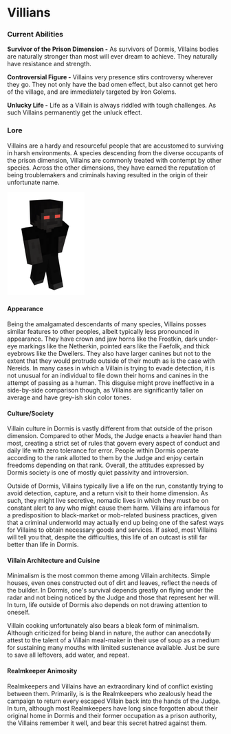 # Villians

### Current Abilities

**Survivor of the Prison Dimension -** As survivors of Dormis, Villains bodies are naturally stronger than most will ever dream to achieve. They naturally have resistance and strength.

**Controversial Figure -** Villains very presence stirs controversy wherever they go. They not only have the bad omen effect, but also cannot get hero of the village, and are immediately targeted by Iron Golems.

**Unlucky Life -** Life as a Villain is always riddled with tough challenges. As such Villains permanently get the unluck effect.

### Lore

Villains are a hardy and resourceful people that are accustomed to surviving in harsh environments. A species descending from the diverse occupants of the prison dimension, Villains are commonly treated with contempt by other species. Across the other dimensions, they have earned the reputation of being troublemakers and criminals having resulted in the origin of their unfortunate name.

![Villian](<../../.gitbook/assets/body (4).png>)

#### Appearance

Being the amalgamated descendants of many species, Villains posses similar features to other peoples, albeit typically less pronounced in appearance. They have crown and jaw horns like the Frostkin, dark under-eye markings like the Netherkin, pointed ears like the Faefolk, and thick eyebrows like the Dwellers. They also have larger canines but not to the extent that they would protrude outside of their mouth as is the case with Nereids. In many cases in which a Villain is trying to evade detection, it is not unusual for an individual to file down their horns and canines in the attempt of passing as a human. This disguise might prove ineffective in a side-by-side comparison though, as Villains are significantly taller on average and have grey-ish skin color tones.

#### Culture/Society

Villain culture in Dormis is vastly different from that outside of the prison dimension. Compared to other Mods, the Judge enacts a heavier hand than most, creating a strict set of rules that govern every aspect of conduct and daily life with zero tolerance for error. People within Dormis operate according to the rank allotted to them by the Judge and enjoy certain freedoms depending on that rank. Overall, the attitudes expressed by Dormis society is one of mostly quiet passivity and introversion.

Outside of Dormis, Villains typically live a life on the run, constantly trying to avoid detection, capture, and a return visit to their home dimension. As such, they might live secretive, nomadic lives in which they must be on constant alert to any who might cause them harm. Villains are infamous for a predisposition to black-market or mob-related business practices, given that a criminal underworld may actually end up being one of the safest ways for Villains to obtain necessary goods and services. If asked, most Villains will tell you that, despite the difficulties, this life of an outcast is still far better than life in Dormis.

#### Villain Architecture and Cuisine

Minimalism is the most common theme among Villain architects. Simple houses, even ones constructed out of dirt and leaves, reflect the needs of the builder. In Dormis, one's survival depends greatly on flying under the radar and not being noticed by the Judge and those that represent her will. In turn, life outside of Dormis also depends on not drawing attention to oneself.

Villain cooking unfortunately also bears a bleak form of minimalism. Although criticized for being bland in nature, the author can anecdotally attest to the talent of a Villain meal-maker in their use of soup as a medium for sustaining many mouths with limited sustenance available. Just be sure to save all leftovers, add water, and repeat.

#### Realmkeeper Animosity

Realmkeepers and Villains have an extraordinary kind of conflict existing between them. Primarily, is is the Realmkeepers who zealously head the campaign to return every escaped Villain back into the hands of the Judge. In turn, although most Realmkeepers have long since forgotten about their original home in Dormis and their former occupation as a prison authority, the Villains remember it well, and bear this secret hatred against them.
